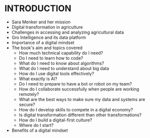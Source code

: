 # INTRODUCTION

- Sara Menker and her mission
- Digital transformation in agriculture
- Challenges in accessing and analyzing agricultural data
- Gro Intelligence and its data platform
- Importance of a digital mindset
- The book's aim and topics covered
  - How much technical capability do I need?
  - Do I need to learn how to code?
  - What do I need to know about algorithms?
  - What do I need to understand about big data
  - How do I use digital tools effectively?
  - What exactly is AI?
  - Do I need to prepare to have a bot or robot on my team?
  - How do I collaborate successfully when people are working remotely?
  - What are the best ways to make sure my data and systems are secure?
  - How do I develop skills to compete in a digital economy?
  - Is digital transformation different than other transformations?
  - How do I build a digital-first culture?
  - Where do I start?
- Benefits of a digital mindset